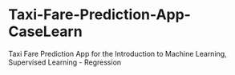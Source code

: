# Taxi-Fare-Prediction-App-CaseLearn
Taxi Fare Prediction App for the Introduction to Machine Learning, Supervised Learning - Regression
